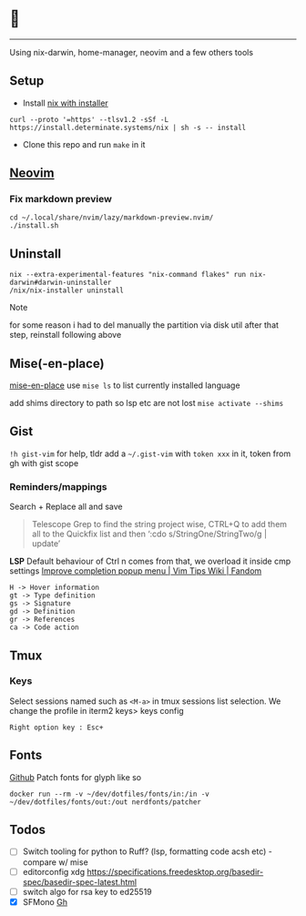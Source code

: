 # 💾

---

Using nix-darwin, home-manager, neovim and a few others tools

## Setup 
- Install [nix with installer](https://github.com/DeterminateSystems/nix-installer) 
```shell
curl --proto '=https' --tlsv1.2 -sSf -L https://install.determinate.systems/nix | sh -s -- install
```
- Clone this repo and run `make` in it

## [Neovim](./home/programs/kickstart-nvim/README.md)

### Fix markdown preview

```
cd ~/.local/share/nvim/lazy/markdown-preview.nvim/
./install.sh
```


## Uninstall

```
nix --extra-experimental-features "nix-command flakes" run nix-darwin#darwin-uninstaller
/nix/nix-installer uninstall
```
> [!NOTE]
> for some reason i had to del manually the partition via disk util
> after that step, reinstall following above 




## Mise(-en-place)

[mise-en-place](https://mise.jdx.dev/dev-tools/shims.html)
use `mise ls` to list currently installed language

add shims directory to path so lsp etc are not lost
`mise activate --shims`


## Gist

`!h gist-vim` for help, tldr add a `~/.gist-vim` with `token xxx` in it, token
from gh with gist scope

### Reminders/mappings
Search + Replace all and save
> Telescope Grep to find the string project wise, CTRL+Q to add them all to the Quickfix list and then ‘:cdo s/StringOne/StringTwo/g | update’

__LSP__
Default behaviour of Ctrl n comes from that, we overload it inside cmp settings
[Improve completion popup menu | Vim Tips Wiki | Fandom](https://vim.fandom.com/wiki/Improve_completion_popup_menu)
```
H -> Hover information
gt -> Type definition
gs -> Signature
gd -> Definition
gr -> References
ca -> Code action
```


## Tmux

### Keys

Select sessions named such as `<M-a>` in tmux sessions list selection.
We change the profile in iterm2 keys> keys config

```
Right option key : Esc+
```

## Fonts

[Github](https://github.com/ryanoasis/nerd-fonts#option-9-patch-your-own-font)
Patch fonts for glyph like so
```
docker run --rm -v ~/dev/dotfiles/fonts/in:/in -v  ~/dev/dotfiles/fonts/out:/out nerdfonts/patcher
```

## Todos

- [ ] Switch tooling for python to Ruff? (lsp, formatting code acsh etc) - compare w/ mise
- [ ] editorconfig xdg https://specifications.freedesktop.org/basedir-spec/basedir-spec-latest.html
- [ ] switch algo for rsa key to ed25519
- [x] SFMono [Gh](https://github.com/shaunsingh/SFMono-Nerd-Font-Ligaturized)

</details>
